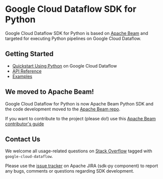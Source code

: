 # Google Cloud Dataflow SDK for Python

Google Cloud Dataflow SDK for Python is based on [Apache Beam](https://beam.apache.org) and targeted for executing Python pipelines on Google Cloud Dataflow.

## Getting Started

* [Quickstart Using Python](https://cloud.google.com/dataflow/docs/quickstarts/quickstart-python) on Google Cloud Dataflow
* [API Reference](https://beam.apache.org/documentation/sdks/pydoc/)
* [Examples](https://github.com/apache/beam/tree/master/sdks/python/apache_beam/examples)

## We moved to Apache Beam!
Google Cloud Dataflow for Python is now Apache Beam Python SDK and the code development moved to the [Apache Beam repo](https://github.com/apache/beam/tree/master/sdks/python).

If you want to contribute to the project (please do!) use this [Apache Beam contributor's guide](http://beam.incubator.apache.org/contribution-guide/)

## Contact Us

We welcome all usage-related questions on
[Stack Overflow](https://stackoverflow.com/questions/tagged/google-cloud-dataflow)
tagged with `google-cloud-dataflow`.

Please use the
[issue tracker](https://issues.apache.org/jira/browse/BEAM/component/12328910)
on Apache JIRA (sdk-py component) to report any bugs, comments or questions regarding SDK development.
